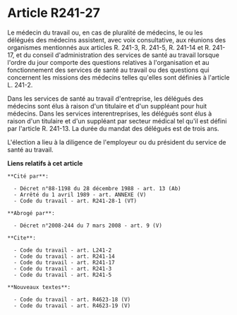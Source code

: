 # Article R241-27

Le médecin du travail ou, en cas de pluralité de médecins, le ou les délégués des médecins assistent, avec voix consultative,
aux réunions des organismes mentionnés aux articles R. 241-3, R. 241-5, R. 241-14 et R. 241-17, et du conseil
d'administration des services de santé au travail lorsque l'ordre du jour comporte des questions relatives à l'organisation
et au fonctionnement des services de santé au travail ou des questions qui concernent les missions des médecins telles
qu'elles sont définies à l'article L. 241-2.

Dans les services de santé au travail d'entreprise, les délégués des médecins sont élus à raison d'un titulaire et d'un
suppléant pour huit médecins. Dans les services interentreprises, les délégués sont élus à raison d'un titulaire et d'un
suppléant par secteur médical tel qu'il est défini par l'article R. 241-13. La durée du mandat des délégués est de trois ans.

L'élection a lieu à la diligence de l'employeur ou du président du service de santé au travail.

**Liens relatifs à cet article**

	**Cité par**:

	  - Décret n°88-1198 du 28 décembre 1988 - art. 13 (Ab)
	  - Arrêté du 1 avril 1989 - art. ANNEXE (V)
	  - Code du travail - art. R241-28-1 (VT)

	**Abrogé par**:

	  - Décret n°2008-244 du 7 mars 2008 - art. 9 (V)

	**Cite**:

	  - Code du travail - art. L241-2
	  - Code du travail - art. R241-14
	  - Code du travail - art. R241-17
	  - Code du travail - art. R241-3
	  - Code du travail - art. R241-5

	**Nouveaux textes**:

	  - Code du travail - art. R4623-18 (V)
	  - Code du travail - art. R4623-19 (V)
